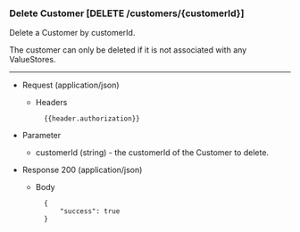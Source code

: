 ### Delete Customer [DELETE /customers/{customerId}]

Delete a Customer by customerId.

The customer can only be deleted if it is not associated with any ValueStores.

---

+ Request (application/json)
    + Headers
    
            {{header.authorization}}

+ Parameter
    + customerId (string) - the customerId of the Customer to delete.

+ Response 200 (application/json)

    + Body

            {
                "success": true
            }

